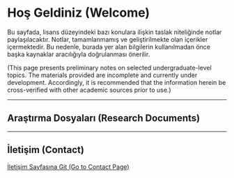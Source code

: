 # Hoş Geldiniz (Welcome)

Bu sayfada, lisans düzeyindeki bazı konulara ilişkin taslak niteliğinde notlar paylaşılacaktır. Notlar, tamamlanmamış ve geliştirilmekte olan içerikler içermektedir. Bu nedenle, burada yer alan bilgilerin kullanılmadan önce başka kaynaklar aracılığıyla doğrulanması önerilir.

(This page presents preliminary notes on selected undergraduate-level topics. The materials provided are incomplete and currently under development. Accordingly, it is recommended that the information herein be cross-verified with other academic sources prior to use.)

---

## Araştırma Dosyaları (Research Documents)

---

## İletişim (Contact)

[İletişim Sayfasına Git (Go to Contact Page)](contact.md)
